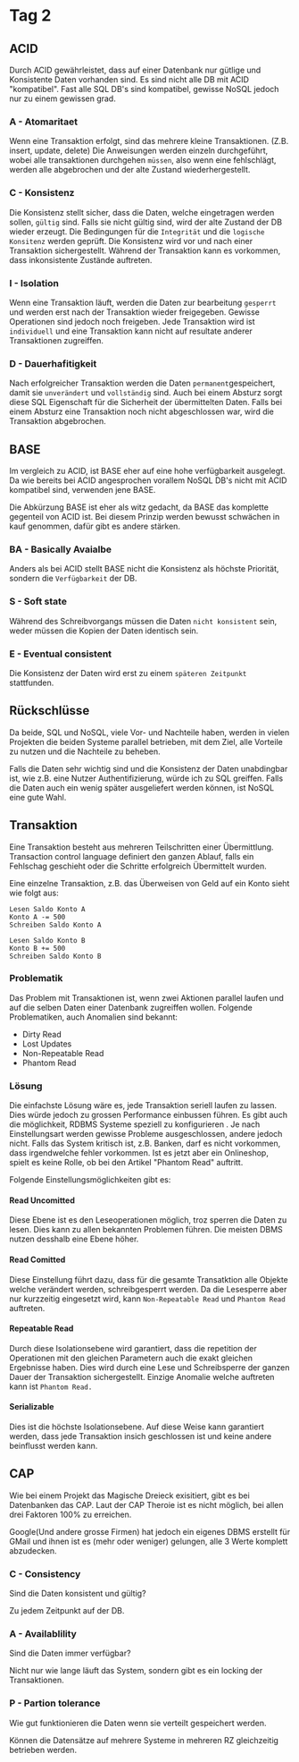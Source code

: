 # Tag 2

## ACID

Durch ACID gewährleistet, dass auf einer Datenbank nur gütlige und Konsistente Daten vorhanden sind.
Es sind nicht alle DB mit ACID "kompatibel". Fast alle SQL DB's sind kompatibel, gewisse NoSQL jedoch nur zu einem gewissen grad.

### A - Atomaritaet

Wenn eine Transaktion erfolgt, sind das mehrere kleine Transaktionen. (Z.B. insert, update, delete) Die Anweisungen werden einzeln durchgeführt, wobei alle transaktionen durchgehen `müssen`, also wenn eine fehlschlägt, werden alle abgebrochen und der alte Zustand wiederhergestellt.

### C - Konsistenz

Die Konsistenz stellt sicher, dass die Daten, welche eingetragen werden sollen, `gültig` sind.
Falls sie nicht gültig sind, wird der alte Zustand der DB wieder erzeugt.
Die Bedingungen für die `Integrität` und die `logische Konsitenz` werden geprüft.
Die Konsistenz wird vor und nach einer Transaktion sichergestellt. Während der Transaktion kann es vorkommen, dass inkonsistente Zustände auftreten.

### I - Isolation

Wenn eine Transaktion läuft, werden die Daten zur bearbeitung `gesperrt` und werden erst nach der Transaktion wieder freigegeben. Gewisse Operationen sind jedoch noch freigeben. Jede Transaktion wird ist `individuell` und eine Transaktion kann nicht auf resultate anderer Transaktionen zugreiffen.

### D - Dauerhafitigkeit

Nach erfolgreicher Transaktion werden die Daten `permanent`gespeichert, damit sie `unverändert` und `vollständig` sind. Auch bei einem Absturz sorgt diese SQL Eigenschaft für die Sicherheit der übermittelten Daten.
Falls bei einem Absturz eine Transaktion noch nicht abgeschlossen war, wird die Transaktion abgebrochen.

## BASE

Im vergleich zu ACID, ist BASE eher auf eine hohe verfügbarkeit ausgelegt.
Da wie bereits bei ACID angesprochen vorallem NoSQL DB's nicht mit ACID kompatibel sind, verwenden jene BASE.

Die Abkürzung BASE ist eher als witz gedacht, da BASE das komplette gegenteil von ACID ist. Bei diesem Prinzip werden bewusst schwächen in kauf genommen, dafür gibt es andere stärken.

### BA - Basically Avaialbe

Anders als bei ACID stellt BASE nicht die Konsistenz als höchste Priorität, sondern die `Verfügbarkeit` der DB.

### S - Soft state

Während des Schreibvorgangs müssen die Daten `nicht konsistent` sein, weder müssen die Kopien der Daten identisch sein.

### E - Eventual consistent

Die Konsistenz der Daten wird erst zu einem `späteren Zeitpunkt` stattfunden.

## Rückschlüsse

Da beide, SQL und NoSQL, viele Vor- und Nachteile haben, werden in vielen Projekten die beiden Systeme parallel betrieben, mit dem Ziel, alle Vorteile zu nutzen und die Nachteile zu beheben.

Falls die Daten sehr wichtig sind und die Konsistenz der Daten unabdingbar ist, wie z.B. eine Nutzer Authentifizierung, würde ich zu SQL greiffen.
Falls die Daten auch ein wenig später ausgeliefert werden können, ist NoSQL eine gute Wahl.

## Transaktion

Eine Transaktion besteht aus mehreren Teilschritten einer Übermittlung.
Transaction control language definiert den ganzen Ablauf, falls ein Fehlschag geschieht oder die Schritte erfolgreich Übermittelt wurden.

Eine einzelne Transaktion, z.B. das Überweisen von Geld auf ein Konto sieht wie folgt aus:

```
Lesen Saldo Konto A
Konto A -= 500 
Schreiben Saldo Konto A

Lesen Saldo Konto B
Konto B += 500
Schreiben Saldo Konto B
```

### Problematik

Das Problem mit Transaktionen ist, wenn zwei Aktionen parallel laufen und auf die selben Daten einer Datenbank zugreiffen wollen. Folgende Problematiken, auch Anomalien sind bekannt:

- Dirty Read
- Lost Updates
- Non-Repeatable Read
- Phantom Read

### Lösung

Die einfachste Lösung wäre es, jede Transaktion seriell laufen zu lassen. Dies würde jedoch zu grossen Performance einbussen führen. Es gibt auch die möglichkeit, RDBMS Systeme speziell zu konfigurieren . Je nach Einstellungsart werden gewisse Probleme ausgeschlossen, andere jedoch nicht.
Falls das System kritisch ist, z.B. Banken, darf es nicht vorkommen, dass irgendwelche fehler vorkommen.
Ist es jetzt aber ein Onlineshop, spielt es keine Rolle, ob bei den Artikel "Phantom Read" auftritt.

Folgende Einstellungsmöglichkeiten gibt es:

#### Read Uncomitted

Diese Ebene ist es den Leseoperationen möglich, troz sperren die Daten zu lesen. Dies kann zu allen bekannten Problemen führen. Die meisten DBMS nutzen desshalb eine Ebene höher.

#### Read Comitted

Diese Einstellung führt dazu, dass für die gesamte Transatktion alle Objekte welche verändert werden, schreibgesperrt werden.
Da die Lesesperre aber nur kurzzeitig eingesetzt wird, kann `Non-Repeatable Read` und `Phantom Read` auftreten.

#### Repeatable Read

Durch diese Isolationsebene wird garantiert, dass die repetition der Operationen mit den gleichen Parametern auch die exakt gleichen Ergebnisse haben.
Dies wird durch eine Lese und Schreibsperre der ganzen Dauer der Transaktion sichergestellt.
Einzige Anomalie welche auftreten kann ist `Phantom Read.`

#### Serializable

Dies ist die höchste Isolationsebene. Auf diese Weise kann garantiert werden, dass jede Transaktion insich geschlossen ist und keine andere beinflusst werden kann.

## CAP

Wie bei einem Projekt das Magische Dreieck exisitiert, gibt es bei Datenbanken das CAP.
Laut der CAP Theroie ist es nicht möglich, bei allen drei Faktoren 100% zu erreichen.

Google(Und andere grosse Firmen) hat jedoch ein eigenes DBMS erstellt für GMail und ihnen ist es (mehr oder weniger) gelungen, alle 3 Werte komplett abzudecken.

### C - Consistency

Sind die Daten konsistent und gültig?

Zu jedem Zeitpunkt auf der DB.

### A - Availablility

Sind die Daten immer verfügbar?

Nicht nur wie lange läuft das System, sondern gibt es ein locking der Transaktionen.

### P - Partion tolerance

Wie gut funktionieren die Daten wenn sie verteilt gespeichert werden.

Können die Datensätze auf mehrere Systeme in mehreren RZ gleichzeitig betrieben werden.